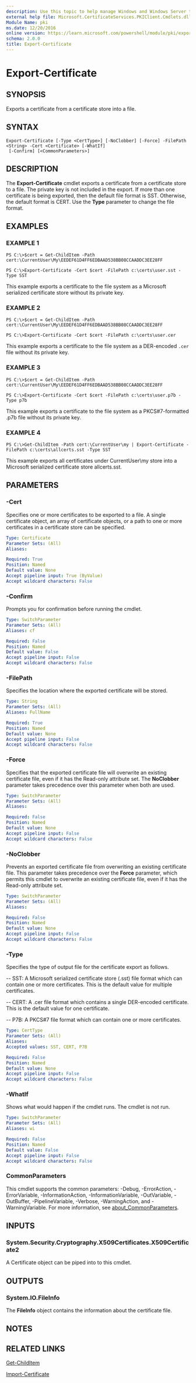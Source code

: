 ```yaml
---
description: Use this topic to help manage Windows and Windows Server technologies with Windows PowerShell.
external help file: Microsoft.CertificateServices.PKIClient.Cmdlets.dll-Help.xml
Module Name: pki
ms.date: 12/20/2016
online version: https://learn.microsoft.com/powershell/module/pki/export-certificate?view=windowsserver2022-ps&wt.mc_id=ps-gethelp
schema: 2.0.0
title: Export-Certificate
---
```


# Export-Certificate

## SYNOPSIS
Exports a certificate from a certificate store into a file.

## SYNTAX

```
Export-Certificate [-Type <CertType>] [-NoClobber] [-Force] -FilePath <String> -Cert <Certificate> [-WhatIf]
 [-Confirm] [<CommonParameters>]
```

## DESCRIPTION
The **Export-Certificate** cmdlet exports a certificate from a certificate store to a file.
The private key is not included in the export.
If more than one certificate is being exported, then the default file format is SST.
Otherwise, the default format is CERT.
Use the **Type** parameter to change the file format.

## EXAMPLES

### EXAMPLE 1
```
PS C:\>$cert = Get-ChildItem -Path cert:\CurrentUser\My\EEDEF61D4FF6EDBAAD538BB08CCAADDC3EE28FF

PS C:\>Export-Certificate -Cert $cert -FilePath c:\certs\user.sst -Type SST
```

This example exports a certificate to the file system as a Microsoft serialized certificate store without its private key.

### EXAMPLE 2
```
PS C:\>$cert = Get-ChildItem -Path cert:\CurrentUser\My\EEDEF61D4FF6EDBAAD538BB08CCAADDC3EE28FF

PS C:\>Export-Certificate -Cert $cert -FilePath c:\certs\user.cer
```

This example exports a certificate to the file system as a DER-encoded `.cer` file without its private key.

### EXAMPLE 3
```
PS C:\>$cert = Get-ChildItem -Path cert:\CurrentUser\My\EEDEF61D4FF6EDBAAD538BB08CCAADDC3EE28FF

PS C:\>Export-Certificate -Cert $cert -FilePath c:\certs\user.p7b -Type p7b
```

This example exports a certificate to the file system as a PKCS#7-formatted .p7b file without its private key.

### EXAMPLE 4
```
PS C:\>Get-ChildItem -Path cert:\CurrentUser\my | Export-Certificate -FilePath c:\certs\allcerts.sst -Type SST
```

This example exports all certificates under CurrentUser\my store into a Microsoft serialized certificate store allcerts.sst.

## PARAMETERS

### -Cert
Specifies one or more certificates to be exported to a file.
A single certificate object, an array of certificate objects, or a path to one or more certificates in a certificate store can be specified.

```yaml
Type: Certificate
Parameter Sets: (All)
Aliases: 

Required: True
Position: Named
Default value: None
Accept pipeline input: True (ByValue)
Accept wildcard characters: False
```

### -Confirm
Prompts you for confirmation before running the cmdlet.

```yaml
Type: SwitchParameter
Parameter Sets: (All)
Aliases: cf

Required: False
Position: Named
Default value: False
Accept pipeline input: False
Accept wildcard characters: False
```

### -FilePath
Specifies the location where the exported certificate will be stored.

```yaml
Type: String
Parameter Sets: (All)
Aliases: FullName

Required: True
Position: Named
Default value: None
Accept pipeline input: False
Accept wildcard characters: False
```

### -Force
Specifies that the exported certificate file will overwrite an existing certificate file, even if it has the Read-only attribute set.
The **NoClobber** parameter takes precedence over this parameter when both are used.

```yaml
Type: SwitchParameter
Parameter Sets: (All)
Aliases: 

Required: False
Position: Named
Default value: None
Accept pipeline input: False
Accept wildcard characters: False
```

### -NoClobber
Prevents an exported certificate file from overwriting an existing certificate file.
This parameter takes precedence over the **Force** parameter, which permits this cmdlet to overwrite an existing certificate file, even if it has the Read-only attribute set.

```yaml
Type: SwitchParameter
Parameter Sets: (All)
Aliases: 

Required: False
Position: Named
Default value: None
Accept pipeline input: False
Accept wildcard characters: False
```

### -Type
Specifies the type of output file for the certificate export as follows. 

 -- SST: A Microsoft serialized certificate store (.sst) file format which can contain one or more certificates.
This is the default value for multiple certificates. 

 -- CERT: A .cer file format which contains a single DER-encoded certificate.
This is the default value for one certificate. 

 -- P7B: A PKCS#7 file format which can contain one or more certificates.

```yaml
Type: CertType
Parameter Sets: (All)
Aliases: 
Accepted values: SST, CERT, P7B

Required: False
Position: Named
Default value: None
Accept pipeline input: False
Accept wildcard characters: False
```

### -WhatIf
Shows what would happen if the cmdlet runs.
The cmdlet is not run.

```yaml
Type: SwitchParameter
Parameter Sets: (All)
Aliases: wi

Required: False
Position: Named
Default value: False
Accept pipeline input: False
Accept wildcard characters: False
```

### CommonParameters
This cmdlet supports the common parameters: -Debug, -ErrorAction, -ErrorVariable, -InformationAction, -InformationVariable, -OutVariable, -OutBuffer, -PipelineVariable, -Verbose, -WarningAction, and -WarningVariable. For more information, see [about_CommonParameters](https://go.microsoft.com/fwlink/?LinkID=113216).

## INPUTS

### System.Security.Cryptography.X509Certificates.X509Certificate2
A Certificate object can be piped into to this cmdlet.

## OUTPUTS

### System.IO.FileInfo
The **FileInfo** object contains the information about the certificate file.

## NOTES

## RELATED LINKS

[Get-ChildItem](https://go.microsoft.com/fwlink/?LinkId=290488)

[Import-Certificate](./Import-Certificate.md)
